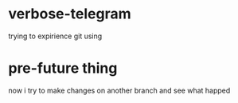 # verbose-telegram
trying to expirience git using

# pre-future thing
now i try to make changes on another branch and see what happed
